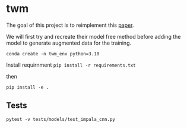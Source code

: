 # twm

The goal of this project is to reimplement this [paper](https://arxiv.org/pdf/2502.01591).

We will first try and recreate their model free method before adding the model to generate augmented data for the training.

`conda create -n twm_env python=3.10`

Install requirnment `pip install -r requirements.txt`

then 

```pip install -e .```

## Tests 
```pytest -v tests/models/test_impala_cnn.py```

